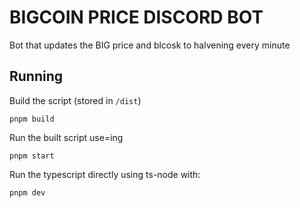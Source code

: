 # BIGCOIN PRICE DISCORD BOT

Bot that updates the BIG price and blcosk to halvening every minute

## Running

Build the script (stored in `/dist`)

`pnpm build`

Run the built script use=ing

`pnpm start`

Run the typescript directly using ts-node with:

`pnpm dev`
